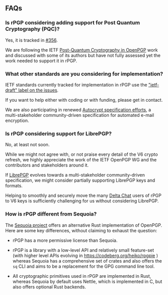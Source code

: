 ## FAQs

### Is rPGP considering adding support for Post Quantum Cryptography (PQC)? 

Yes, it is tracked in [#356](https://github.com/rpgp/rpgp/issues/356). 

We are following the IETF [Post-Quantum Cryptography in OpenPGP](https://datatracker.ietf.org/doc/draft-ietf-openpgp-pqc/) work and discussed with some of its authors
but have not fully assessed yet the work needed to support it in rPGP. 


### What other standards are you considering for implementation? 

IETF standards currently tracked for implementation in rPGP 
use the ["ietf-draft" label on the issues](https://github.com/rpgp/rpgp/labels/ietf-draft). 

If you want to help either with coding or with funding,
please get in contact. 

We are also participating in renewed [Autocrypt specification efforts](https://autocrypt.org),
a multi-stakeholder community-driven specification for automated e-mail encryption. 


### Is rPGP considering support for LibrePGP? 

No, at least not soon. 

While we might not agree with, or not praise every detail of the V6 crypto refresh,
we highly appreciate the work of the IETF OpenPGP WG and the contributors and stakeholders around it. 

If [LibrePGP](https://librepgp.org/) evolves towards a multi-stakeholder community-driven specification, 
we might consider partially supporting LibrePGP keys and formats. 

Helping to smoothly and securely move the many [Delta Chat](https://delta.chat) users of rPGP
to V6 keys is sufficiently challenging for us without considering LibrePGP. 


### How is rPGP different from Sequoia?

The [Sequoia project](https://sequoia-pgp.org/) offers an alternative 
Rust implementation of OpenPGP. 
Here are some key differences, without claiming to exhaust the question: 

- rPGP has a more permissive license than Sequoia.

- rPGP is a library with a low-level API and relatively small feature-set 
  (with higher level APIs evolving in https://codeberg.org/heiko/rpgpie ) 
  whereas Sequoia has a comprehensive set of crates and also offers
  the `sq` CLI and aims to be a replacement for the GPG command line tool. 

- All cryptographic primitives used in rPGP are implemented in Rust,
  whereas Sequoia by default uses Nettle, which is implemented in C, 
  but also offers optional Rust backends. 
